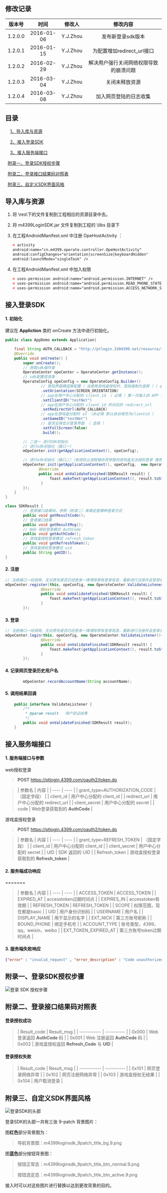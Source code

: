 ## **修改记录**

|   版本号   |     时间     |   修改人    |        修改内容         |
| :-----: | :--------: | :------: | :-----------------: |
| 1.2.0.0 | 2016-01-06 | Y.J.Zhou |     发布新登录sdk版本      |
| 1.2.0.1 | 2016-01-15 | Y.J.Zhou | 为配置增加redirect_url接口 |
| 1.2.0.2 | 2016-02-29  | Y.J.Zhou | 解决用户强行关闭网络权限导致的崩溃问题 |
| 1.2.0.3 | 2016-03-04  | Y.J.Zhou | 关闭未释放资源 |
| 1.2.0.4 | 2016-03-08  | Y.J.Zhou | 加入网页登陆的日志收集 |

<p>

<p>

## **目录**

&nbsp;&nbsp;&nbsp;&nbsp;[1、导入库与资源](#导入库与资源)  

&nbsp;&nbsp;&nbsp;&nbsp;[2、接入登录SDK](#接入登录SDK)  

&nbsp;&nbsp;&nbsp;&nbsp;[3、接入服务端接口](#接入服务端接口)  

&nbsp;&nbsp;[附录一、登录SDK授权步骤](#附录一、登录SDK授权步骤)  

&nbsp;&nbsp;[附录二、登录接口结果码对照表](#附录二、登录接口结果码对照表)  

&nbsp;&nbsp;[附录三、自定义SDK界面风格](#附录三、自定义SDK界面风格)  



## **导入库与资源**

1. 将 \res\下的文件复制到工程相应的资源目录中去。
   
2. 将 m4399LoginSDK.jar 文件复制到工程的 \libs 目录下
   
3. 在工程AndroidManifest.xml 中注册 OpeHostActivity ：
   
   ``` xml
   < activity
   android:name="cn.m4399.operate.controller.OpeHostActivity"
   android:configChanges="orientation|screenSize|keyboardHidden"
   android:launchMode="singleTask" />
   ```
   
4. 在工程AndroidManifest.xml 中加入权限
   
   ``` xml
   < uses-permission android:name="android.permission.INTERNET" />
   < uses-permission android:name="android.permission.READ_PHONE_STATE" />
   < uses-permission android:name="android.permission.ACCESS_NETWORK_STATE" />
   ```

## **接入登录SDK**

#### **1.  初始化**

建议在 **Appliction** 类的 onCreate 方法中进行初始化。



``` java
public class AppDemo extends Application{

    final String AUTH_CALLBACK = "http://ptlogin.3304399.net/resource/images/ptlogin_mask.png";
    @Override
    public void onCreate() {   
        super.onCreate();
        // 获取sdk操作类
        OperateCenter opeCenter = OperateCenter.getInstance();
        // sdk配置信息类
        OperateConfig opeConfig = new OperateConfig.Builder()      
                // 登陆界面横竖屏配置（ 当使用游戏盒授权时，登陆强制为竖屏 ）（ 必填 ）
                .setOrientation(SCREEN_ORIENTATION) 
                // app在用户中心分配的 client_id （ 必填 ）第一次接入的 APP 可自行向 4399用户中心（厦门）申请
                .setClientID("testNet") 
                // app在用户中心分配的 client_id 所对应的 redirect_url
                .setRedirectUrl(AUTH_CALLBACK) 
                // app在游戏盒分配的 id （非必填 默认自动填充为clientid ）
                .setGameID("testNet")
                // 是否全屏显示登录界面 （ 选填 ）
                .setFullScreen(false)
                .build();

        // 二选一 进行SDK初始化
        // 进行sdk初始化（接口一）
        mOpeCenter.init(getApplicationContext(), opeConfig);

        // 进行sdk初始化（接口二）（有效防止进程被杀而导致的游戏盒无法授权登录 推荐使用）
        mOpeCenter.init(getApplicationContext(), opeConfig,  new OperateCenter.ValidateListener(){
               @Override
               public void onValidateFinished(SDKResult result) {
                    Toast.makeText(getApplicationContext(), result.toString(), Toast.LENGTH_LONG).show();
                }
        });
    }
}

```

``` java
class SDKResult {
        // 登录接口结果码，参照（附录二）来确定是哪种登录方式
        public void getResultCode();
        // 登录接口结果
        public void getResultMsg();
        // Web 授权登录模式 AuthCode
        public void getAuthCode();
        // 游戏盒授权登录模式 refresh_token
        public void getRefreshToken();
        // 游戏盒授权登录模式 uid
        public String geUID();
}
```

#### **2.  注册**

``` java
// 注册接口一经调用，无论原先是否已经登录一律清除原有登录信息，重新进行注册并且登录步骤。
mOpeCenter.register(this, opeConfig, new OperateCenter.ValidateListener(){
                @Override
                public void onValidateFinished(SDKResult result) {
                    Toast.makeText(getApplicationContext(), result.toString(), Toast.LENGTH_LONG).show();
                }
        });
```

#### **3.  登录**

``` java
// 注册接口一经调用，无论原先是否已经登录一律清除原有登录信息，重新进行注册并且登录步骤。
mOpeCenter.login(this, opeConfig, new OperateCenter.ValidateListener(){
                @Override
                public void onValidateFinished(SDKResult result) {
                    Toast.makeText(getApplicationContext(), result.toString(), Toast.LENGTH_LONG).show();
                }
        });
```

#### **4. 记录网页登录历史用户名**

``` java
        mOpeCenter.recordAccountName(String accountName);
```

#### **5. 调用结果回调**

``` java
    public interface ValidateListener {
        /**
         * @param result   用户验证结果
         */
        public void onValidateFinished(SDKResult result);
    }
```

<p>

## **接入服务端接口**

#### **1. 服务端接口与参数**

<p>

web授权登录

> **POST** https://ptlogin.4399.com/oauth2/token.do

<p>

> | 参数名  | 内容   |
| ---- | ---- |
| grant_type=AUTHORIZATION_CODE | （固定字段） |
| client_id | 用户中心分配的 client_id |
| redirect_url | 用户中心分配的 redirect_url |
| client_secret | 用户中心分配的 secret |
| code | Web登录获取到的 **AuthCode** |
<p>

游戏盒授权登录

> **POST** https://ptlogin.4399.com/oauth2/token.do

<p>

> | 参数名  | 内容   |
| ---- | ---- |
| grant_type=REFRESH_TOKEN | （固定字段） |
| client_id | 用户中心分配的 client_id |
| client_secret | 用户中心分配的 secret |
| UID  | SDK 返回的 UID |
| Refresh_token | 游戏盒授权登录获取到的 **Refresh_token** |


#### **2.  服务端成功响应**
=======

> | 参数名  | 内容   |
| ---- | ---- |
| ACCESS_TOKEN | ACCESS_TOKEN |
| EXPIRED_AT | accesstoken过期时间点 |
| EXPIRES_IN | accesstoken有效期 |
| REFRESH_TOKEN | REFRESH_TOKEN |
| SCOPE | 权限范围，现在都是basic |
| UID  | 用户身份识别码 |
| USERNAME | 用户名  |
| DISPLAY_NAME | 用于显示的名字 |
| EXT_NICK | 第三方账号昵称 |
| BOUND_PHONE | 绑定手机号 |
| ACCOUNT_TYPE | 账号类型，4399，qq，weixin，weibo |
| EXT_TOKEN_EXPIRED_AT | 第三方账号token过期时间点 |


#### **3.  服务端失败响应**

<p>

``` json
{"error" : "invalid_request" , "error_description" : "Code unauthorized"}
```

<p>

## **附录一、登录SDK授权步骤**

<p>

<img src="/Resource/loginsdk_architecture.png" alt="登录 SDK 授权步骤" />

<p>

<p>

## **附录二、登录接口结果码对照表**

#### 登录授权成功

> | Result_code | Result_msg |
| ----------- | ---------- |
| 0x000 | Web 登录返回 **AuthCode** 码 |
| 0x001 | Web 注册返回 **AuthCode** 码 |
| 0x002 | 游戏盒授权返回 **Refresh_Code** 与 **UID** |

#### 登录授权失败

> | Result_code | Result_msg |
| ----------- | ---------- |
| 0x101 | 网页登录网络异常 |
| 0x102 | 网页注册网络异常 |
| 0x103 | 游戏盒授权无结果 |
| 0x104 | 用户取消登录 |

## **附录三、自定义SDK界面风格**

<img src="/Resource/title_change_guider.png" alt="登录SDK的头部" />

登录SDK的头部一共有三张 9-patch 背景图片：

图**红色**部分背景图为：

> 导航背景图：m4399loginsdk_9patch_title_bg.9.png

图**蓝色**部分按钮背景图：

> 按钮正常态：m4399loginsdk_9patch_title_btn_normal.9.png
> 
> 按钮选定态：m4399loginsdk_9patch_title_btn_active.9.png

接入时可以对这些图片进行替换以达到更改背景的目的。
